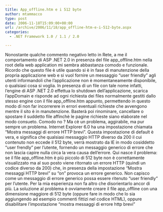 ```yaml
---
title: App_offline.htm e i 512 byte
author: mtammacco
type: post
date: 2006-11-18T15:09:00+00:00
url: /archive/2006/11/18/app_offline-htm-e-i-512-byte.aspx
categories:
  - .NET Framework 1.0 / 1.1 / 2.0

---
```

Nonostante qualche commento negativo letto in Rete, a me il comportamento di ASP .NET 2.0 in presenza del file app\_offline.htm nella root della web application mi sembra abbastanza comodo e funzionale. Ricordo che questo file è utile quando si è in fase di manutenzione della propria applicazione web e si vuol fornire un messaggio &#8220;user friendly&#8221; agli utenti informandoli che l&#8217;applicazione non è momentaneamente disponibile, o qualsiasi cosa si voglia. In presenza di un file con tale nome infatti, l&#8217;engine di ASP .NET 2.0 effettua lo shutdown dell&#8217;applicazione, scarica l&#8217;appDomain e risponde ad ogni richiesta dei files normalmente gestiti dallo stesso engine con il file app\_offline.htm appunto, permettendo in questo modo di non far incorrerere in errori eventuali richieste che avvengono mentre il sito è in manutenzione. Basterà poi rinominare, cancellare o spostare il suddetto file affinchè le pagine richieste siano elaborate nel modo consueto. Comodo no ? Ma cè un problema, aggirabile, ma pur sempre un problema. Internet Explorer 6.0 ha una impostazione chiamata &#8220;Mostra messaggi di errore HTTP brevi&#8221;. Questa impostazione di default è vera, e significa che qualsiasi messaggio HTTP diverso da 200 il cui contenuto non eccede il 512 byte, verrà mostrato da IE in modo cosiddetto &#8220;user frendly&#8221; per l&#8217;utente, fornendo un messaggio generico di errore che non lascia capire nulla circa la vera causa dell&#8217;errore. Qui nasce il problema: se il file app\_offline.htm è più piccolo di 512 byte non è correttamente visualizzato ma al suo posto viene ritornato un errore HTTP (quindi un codice diverso da 200) che, in presenza della impostazione &#8220;Mostra messaggi HTTP brevi&#8221; su &#8220;on&#8221; provoca un errore generico. Non capisco come un messaggio di errore generico possa essere ritenuto &#8220;user friendly&#8221; per l&#8217;utente. Per la mia esperienza non fa altro che disorientarlo ancor di più. La soluzione al problema è ovviamente creare il file app\_offline con una dimensione maggiore di 512 byte (oppure fare in modo che lo sia aggiungendo ad esempio commenti fittizi nel codice HTML), oppure disabilitare l&#8217;impostazione &#8220;mostra messaggi di errore http brevi&#8221;
